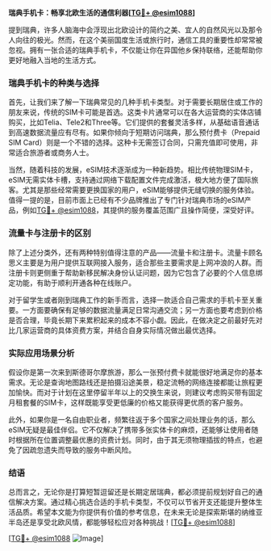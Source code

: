 **瑞典手机卡：畅享北欧生活的通信利器[[TG💪+ @esim1088](https://t.me/s/esim1088)]**

提到瑞典，许多人脑海中会浮现出北欧设计的简约之美、宜人的自然风光以及那令人向往的极光。然而，在这个美丽国度生活或旅行时，通信工具的重要性却常常被忽视。拥有一张合适的瑞典手机卡，不仅能让你在异国他乡保持联络，还能帮助你更好地融入当地的生活方式。

### 瑞典手机卡的种类与选择

首先，让我们来了解一下瑞典常见的几种手机卡类型。对于需要长期居住或工作的朋友来说，传统的SIM卡可能是首选。这类卡片通常可以在各大运营商的实体店铺购买，比如Telia、Tele2和Three等。它们提供的套餐灵活多样，从基础语音通话到高速数据流量应有尽有。如果你倾向于短期访问瑞典，那么预付费卡（Prepaid SIM Card）则是一个不错的选择。这种卡无需签订合同，只需充值即可使用，非常适合旅游者或商务人士。

当然，随着科技的发展，eSIM技术逐渐成为一种新趋势。相比传统物理SIM卡，eSIM无需实体卡槽，支持通过网络下载配置文件完成激活，极大地方便了国际旅客。尤其是那些经常需要更换国家的用户，eSIM能够提供无缝切换的服务体验。值得一提的是，目前市面上已经有不少品牌推出了专门针对瑞典市场的eSIM产品，例如[TG💪+ @esim1088](https://t.me/s/esim1088)，其提供的服务覆盖范围广且操作简便，深受好评。

### 流量卡与注册卡的区别

除了上述分类外，还有两种特别值得注意的产品——流量卡和注册卡。流量卡顾名思义主要是为用户提供互联网接入服务，适合那些主要需求是上网冲浪的人群。而注册卡则更侧重于帮助新移民解决身份认证问题，因为它包含了必要的个人信息绑定功能，有助于顺利开通各种在线账户。

对于留学生或者刚到瑞典工作的新手而言，选择一款适合自己需求的手机卡至关重要。一方面要确保有足够的数据流量满足日常沟通交流；另一方面也要考虑到价格是否合理，毕竟长期下来累积起来的成本不容小觑。因此，在做决定之前最好先对比几家运营商的具体资费方案，并结合自身实际情况做出最优选择。

### 实际应用场景分析

假设你是第一次来到斯德哥尔摩旅游，那么一张预付费卡就能很好地满足你的基本需求。无论是查询地图路线还是拍摄沿途美景，稳定流畅的网络连接都能让旅程更加愉快。而对于计划在这里停留半年以上的交换生来说，则建议考虑购买带有固定月租套餐的SIM卡，这样既能享受更低廉的价格又能获得更优质的客户服务。

此外，如果你是一名自由职业者，频繁往返于多个国家之间处理业务的话，那么eSIM无疑是最佳伴侣。它不仅解决了携带多张实体卡的麻烦，还能够让使用者随时根据所在位置调整最优惠的资费计划。同时，由于其无须物理插拔的特点，也避免了因疏忽遗失而导致的服务中断风险。

### 结语

总而言之，无论你是打算短暂逗留还是长期定居瑞典，都必须提前规划好自己的通信解决方案。通过精心挑选合适的手机卡类型，不仅可以节省开支还能提升整体生活品质。希望本文能为你提供有价值的参考信息，在未来无论是探索斯堪的纳维亚半岛还是享受北欧风情，都能够轻松应对各种挑战！[[TG💪+ @esim1088](https://t.me/s/esim1088)]

[[TG💪+ @esim1088](https://t.me/s/esim1088) ![Image](https://i.postimg.cc/4NQfJmqS/Snipaste-2025-05-13-00-14-12.png)]